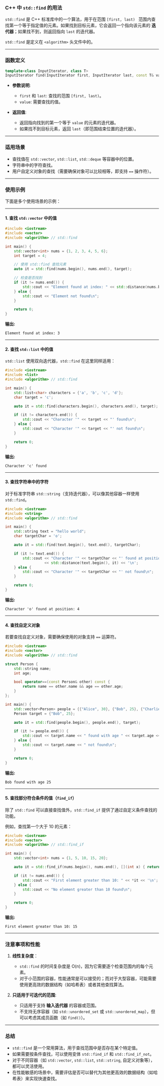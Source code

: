### **C++ 中 `std::find` 的用法**

`std::find` 是 C++ 标准库中的一个算法，用于在范围 `[first, last) ` 范围内查找第一个等于指定值的元素。如果找到目标元素，它会返回一个指向该元素的 **迭代器**；如果找不到，则返回指向 `last` 的迭代器。

`std::find` 是定义在 `<algorithm>` 头文件中的。

---

### **函数定义**

```cpp
template<class InputIterator, class T>
InputIterator find(InputIterator first, InputIterator last, const T& value);
```

- **参数说明**:
  - `first` 和 `last`: 查找的范围 `[first, last)`。
  - `value`: 需要查找的值。
  
- **返回值**:
  - 返回指向找到的第一个等于 `value` 的元素的迭代器。
  - 如果找不到目标元素，返回 `last`（即范围结束位置的迭代器）。

---

### **适用场景**

- 查找值在 `std::vector`, `std::list`, `std::deque` 等容器中的位置。
- 字符串中的字符查找。
- 用户自定义对象的查找（需要确保对象可以比较相等，即支持 `==` 操作符）。

---

### **使用示例**

下面是多个使用场景的示例：

---

#### **1. 查找 `std::vector` 中的值**

```cpp
#include <iostream>
#include <vector>
#include <algorithm> // std::find

int main() {
    std::vector<int> nums = {1, 2, 3, 4, 5, 6};
    int target = 4;

    // 使用 std::find 查找元素
    auto it = std::find(nums.begin(), nums.end(), target);

    // 检查是否找到
    if (it != nums.end()) {
        std::cout << "Element found at index: " << std::distance(nums.begin(), it) << '\n';
    } else {
        std::cout << "Element not found\n";
    }

    return 0;
}
```

**输出:**
```
Element found at index: 3
```

---

#### **2. 查找 `std::list` 中的值**

`std::list` 使用双向迭代器，`std::find` 在这里同样适用：

```cpp
#include <iostream>
#include <list>
#include <algorithm> // std::find

int main() {
    std::list<char> characters = {'a', 'b', 'c', 'd'};
    char target = 'c';

    auto it = std::find(characters.begin(), characters.end(), target);

    if (it != characters.end()) {
        std::cout << "Character '" << target << "' found\n";
    } else {
        std::cout << "Character '" << target << "' not found\n";
    }

    return 0;
}
```

**输出:**
```
Character 'c' found
```

---

#### **3. 查找字符串中的字符**

对于标准字符串 `std::string`（支持迭代器），可以像其他容器一样使用 `std::find`。

```cpp
#include <iostream>
#include <string>
#include <algorithm> // std::find

int main() {
    std::string text = "hello world";
    char targetChar = 'o';

    auto it = std::find(text.begin(), text.end(), targetChar);

    if (it != text.end()) {
        std::cout << "Character '" << targetChar << "' found at position: " 
                  << std::distance(text.begin(), it) << '\n';
    } else {
        std::cout << "Character '" << targetChar << "' not found\n";
    }

    return 0;
}
```

**输出:**
```
Character 'o' found at position: 4
```

---

#### **4. 查找自定义对象**

若要查找自定义对象，需要确保使用的对象支持 `==` 运算符。

```cpp
#include <iostream>
#include <vector>
#include <algorithm> // std::find

struct Person {
    std::string name;
    int age;

    bool operator==(const Person& other) const {
        return name == other.name && age == other.age;
    }
};

int main() {
    std::vector<Person> people = {{"Alice", 30}, {"Bob", 25}, {"Charlie", 35}};
    Person target = {"Bob", 25};

    auto it = std::find(people.begin(), people.end(), target);

    if (it != people.end()) {
        std::cout << target.name << " found with age " << target.age << '\n';
    } else {
        std::cout << target.name << " not found\n";
    }

    return 0;
}
```

**输出:**
```
Bob found with age 25
```

---

#### **5. 查找部分符合条件的值（`find_if`）**

除了 `std::find` 可以直接查找值外，`std::find_if` 提供了通过自定义条件查找的功能。

例如，查找第一个大于 10 的元素：

```cpp
#include <iostream>
#include <vector>
#include <algorithm> // std::find_if

int main() {
    std::vector<int> nums = {1, 5, 10, 15, 20};

    auto it = std::find_if(nums.begin(), nums.end(), [](int x) { return x > 10; });

    if (it != nums.end()) {
        std::cout << "First element greater than 10: " << *it << '\n';
    } else {
        std::cout << "No element greater than 10 found\n";
    }

    return 0;
}
```

**输出:**
```
First element greater than 10: 15
```

---

### **注意事项和性能**

1. **线性复杂度**：
   - `std::find` 的时间复杂度是 O(n)，因为它需要逐个检查范围内的每个元素。
   - 对于小范围的容器，性能通常是可以接受的；而对于大型容器，可能需要使用更高效的数据结构（如哈希表）或者其他查找算法。

2. **只适用于可迭代的范围**:
   - 只适用于支持 **输入迭代器** 的容器或范围。
   - 不支持无序容器（如 `std::unordered_set` 或 `std::unordered_map`），但可以考虑其成员函数（如 `find()`）。

---

### **总结**

- `std::find` 是一个常用算法，用于查找范围中是否存在某个特定值。
- 如果需要按条件查找，可以使用变体 `std::find_if` 和 `std::find_if_not`。
- 对于不同容器（如 `std::vector`, `std::list`, `std::string`, 自定义对象等），都可以灵活使用。
- 在性能敏感的场景中，需要评估是否可以替代为其他更高效的数据结构（如哈希表）来实现快速查找。
